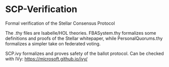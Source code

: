 # SCP-Verification

Formal verification of the Stellar Consensus Protocol

The .thy files are Isabelle/HOL theories.
FBASystem.thy formalizes some definitions and proofs of the Stellar whitepaper, while PersonalQuorums.thy formalizes a simpler take on federated voting.

SCP.ivy formalizes and proves safety of the ballot protocol.
Can be checked with IVy: https://microsoft.github.io/ivy/

